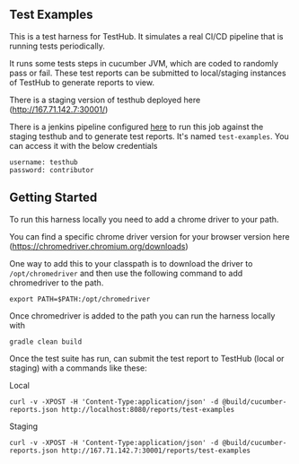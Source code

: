 ## Test Examples

This is a test harness for TestHub. It simulates a real CI/CD pipeline that is running tests periodically.

It runs some tests steps in cucumber JVM, which are coded to randomly pass or fail. These test reports can be submitted to local/staging instances of TestHub to generate reports to view.

There is a staging version of testhub deployed here (http://167.71.142.7:30001/)

There is a jenkins pipeline configured [here](http://167.71.142.7:30000/) to run this job against the staging testhub and to generate test reports. It's named `test-examples`. You can access it with the below credentials

```
username: testhub
password: contributor

```

## Getting Started

To run this harness locally you need to add a chrome driver to your path.

You can find a specific chrome driver version for your browser version here (https://chromedriver.chromium.org/downloads)

One way to add this to your classpath is to download the driver to `/opt/chromedriver` and then use the following command to add chromedriver to the path.

```
export PATH=$PATH:/opt/chromedriver
```

Once chromedriver is added to the path you can run the harness locally with

```
gradle clean build
```

Once the test suite has run, can submit the test report to TestHub (local or staging) with a commands like these:

Local
```
curl -v -XPOST -H 'Content-Type:application/json' -d @build/cucumber-reports.json http://localhost:8080/reports/test-examples
```

Staging
```
curl -v -XPOST -H 'Content-Type:application/json' -d @build/cucumber-reports.json http://167.71.142.7:30001/reports/test-examples
```
